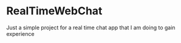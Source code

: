 # RealTimeWebChat
Just a simple project for a real time chat app that I am doing to gain experience
